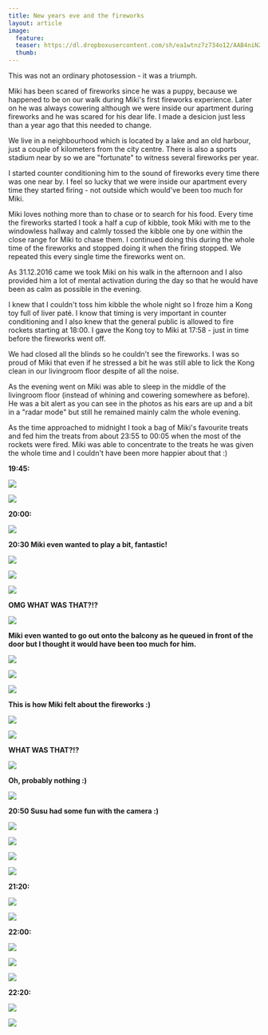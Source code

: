 ```yaml
---
title: New years eve and the fireworks
layout: article
image:
  feature:
  teaser: https://dl.dropboxusercontent.com/sh/ea1wtnz7z734o12/AAB4niNZHsjYcQqljXM1IHhda/mikin-kuvat/3/DS45771-245px.jpg
  thumb:
---
```


This was not an ordinary photosession - it was a triumph.

Miki has been scared of fireworks since he was a puppy, because we happened to be on our walk during Miki's first fireworks experience. Later on he was always cowering although we were inside our apartment during fireworks and he was scared for his dear life. I made a desicion just less than a year ago that this needed to change.

We live in a neighbourhood which is located by a lake and an old harbour, just a couple of kilometers from the city centre. There is also a sports stadium near by so we are "fortunate" to witness several fireworks per year.

I started counter conditioning him to the sound of fireworks every time there was one near by. I feel so lucky that we were inside our apartment every time they started firing - not outside which would've been too much for Miki. 

Miki loves nothing more than to chase or to search for his food. Every time the fireworks started I took a half a cup of kibble, took Miki with me to the windowless hallway and calmly tossed the kibble one by one within the close range for Miki to chase them. I continued doing this during the whole time of the fireworks and stopped doing it when the firing stopped. We repeated this every single time the fireworks went on.

As 31.12.2016 came we took Miki on his walk in the afternoon and I also provided him a lot of mental activation during the day so that he would have been as calm as possible in the evening.

I knew that I couldn't toss him kibble the whole night so I froze him a Kong toy full of liver paté. I know that timing is very important in counter conditioning and I also knew that the general public is allowed to fire rockets starting at 18:00. I gave the Kong toy to Miki at 17:58 - just in time before the fireworks went off.

We had closed all the blinds so he couldn't see the fireworks. I was so proud of Miki that even if he stressed a bit he was still able to lick the Kong clean in our livingroom floor despite of all the noise.

As the evening went on Miki was able to sleep in the middle of the livingroom floor (instead of whining and cowering somewhere as before). He was a bit alert as you can see in the photos as his ears are up and a bit in a "radar mode" but still he remained mainly calm the whole evening.

As the time approached to midnight I took a bag of Miki's favourite treats and fed him the treats from about 23:55 to 00:05 when the most of the rockets were fired. Miki was able to concentrate to the treats he was given  the whole time and I couldn't have been more happier about that :)

**19:45:**

[![](https://dl.dropboxusercontent.com/sh/ea1wtnz7z734o12/AACicTO_83ko5s23H0fqRiqDa/mikin-kuvat/3/DS45547-800px.jpg)](https://dl.dropboxusercontent.com/sh/ea1wtnz7z734o12/AACyjQpWCpu8SDQ1vzJSar7Da/mikin-kuvat/3/DS45547.jpg)

[![](https://dl.dropboxusercontent.com/sh/ea1wtnz7z734o12/AACOFTmyonnH28XjHW5QM_vRa/mikin-kuvat/3/DS45596-800px.jpg)](https://dl.dropboxusercontent.com/sh/ea1wtnz7z734o12/AABpV7htHHtmKrrJJV3KtzJ6a/mikin-kuvat/3/DS45596.jpg)

**20:00:**

[![](https://dl.dropboxusercontent.com/sh/ea1wtnz7z734o12/AAAA4HUWsN5hy-F0aBCW47-3a/mikin-kuvat/3/DS45592-800px.jpg)](https://dl.dropboxusercontent.com/sh/ea1wtnz7z734o12/AAA-BuO1xfqEO9EGWbgAt_rna/mikin-kuvat/3/DS45592.jpg)

**20:30 Miki even wanted to play a bit, fantastic!**

[![](https://dl.dropboxusercontent.com/sh/ea1wtnz7z734o12/AABE44OVaQSe5ORffY0bCRHEa/mikin-kuvat/3/DS45666-800px.jpg)](https://dl.dropboxusercontent.com/sh/ea1wtnz7z734o12/AABoXjZfmEGzOwN0YeJQpxqWa/mikin-kuvat/3/DS45666.jpg)

[![](https://dl.dropboxusercontent.com/sh/ea1wtnz7z734o12/AADscKLlZgsESYlNWkyFDYsoa/mikin-kuvat/3/DS45674-800px.jpg)](https://dl.dropboxusercontent.com/sh/ea1wtnz7z734o12/AAC_0csYRCuWrdPb5ReOYjp0a/mikin-kuvat/3/DS45674.jpg)

[![](https://dl.dropboxusercontent.com/sh/ea1wtnz7z734o12/AACVyAh-rZ_7NOEzGXfyNWOua/mikin-kuvat/3/DS45694-800px.jpg)](https://dl.dropboxusercontent.com/sh/ea1wtnz7z734o12/AADrjNSXxAqrTmTzCTGEm3Yna/mikin-kuvat/3/DS45694.jpg)

**OMG WHAT WAS THAT?!?**

[![](https://dl.dropboxusercontent.com/sh/ea1wtnz7z734o12/AACRK9lpiaf0RMOpFkaHYEHva/mikin-kuvat/3/DS45714-800px.jpg)](https://dl.dropboxusercontent.com/sh/ea1wtnz7z734o12/AAAOEkak0YvTocKMY8fXuf_za/mikin-kuvat/3/DS45714.jpg)

**Miki even wanted to go out onto the balcony as he queued in front of the door but I thought it would have been too much for him.**

[![](https://dl.dropboxusercontent.com/sh/ea1wtnz7z734o12/AABlav9yHAIhJ2d5qFW0ECS1a/mikin-kuvat/3/DS45726-800px.jpg)](https://dl.dropboxusercontent.com/sh/ea1wtnz7z734o12/AAD3gPqbc5LIMMMja0E8Ed1qa/mikin-kuvat/3/DS45726.jpg)

[![](https://dl.dropboxusercontent.com/sh/ea1wtnz7z734o12/AADpSIG-ImX4rJ_KlTqbD4sja/mikin-kuvat/3/DS45729-800px.jpg)](https://dl.dropboxusercontent.com/sh/ea1wtnz7z734o12/AAD6yDzmkK43vxVxdsTcdoDNa/mikin-kuvat/3/DS45729.jpg)

[![](https://dl.dropboxusercontent.com/sh/ea1wtnz7z734o12/AACRWFCYcStBn2ZJj-2OCbdfa/mikin-kuvat/3/DS45743-800px.jpg)](https://dl.dropboxusercontent.com/sh/ea1wtnz7z734o12/AABmh1HbAfyCaqmexjF_jqQwa/mikin-kuvat/3/DS45743.jpg)

**This is how Miki felt about the fireworks :)**

[![](https://dl.dropboxusercontent.com/sh/ea1wtnz7z734o12/AADVSwoFHyV8FBoK0b8va7_za/mikin-kuvat/3/DS45736-800px.jpg)](https://dl.dropboxusercontent.com/sh/ea1wtnz7z734o12/AACM3sJvm_-aBv8bXLEEhAIxa/mikin-kuvat/3/DS45736.jpg)

[![](https://dl.dropboxusercontent.com/sh/ea1wtnz7z734o12/AAASWbE4d8bHgJHVS0R603U0a/mikin-kuvat/3/DS45772-800px.jpg)](https://dl.dropboxusercontent.com/sh/ea1wtnz7z734o12/AACMCftDPKG__IK7O4Kv3Jxca/mikin-kuvat/3/DS45772.jpg)

**WHAT WAS THAT?!?**

[![](https://dl.dropboxusercontent.com/sh/ea1wtnz7z734o12/AADEtE8CjqcyQYuNwxZgovGQa/mikin-kuvat/3/DS45755-800px.jpg)](https://dl.dropboxusercontent.com/sh/ea1wtnz7z734o12/AABuAvoNtRiLHLDPOJya3NTwa/mikin-kuvat/3/DS45755.jpg)

**Oh, probably nothing :)**

[![](https://dl.dropboxusercontent.com/sh/ea1wtnz7z734o12/AADOXJzKoMcrXsulp26M2LBTa/mikin-kuvat/3/DS45771-800px.jpg)](https://dl.dropboxusercontent.com/sh/ea1wtnz7z734o12/AABz0qLJj9y2pxEFnsNw_eQha/mikin-kuvat/3/DS45771.jpg)

**20:50 Susu had some fun with the camera :)**

[![](https://dl.dropboxusercontent.com/sh/ea1wtnz7z734o12/AAB68JwYXvcThGKxC9aciD-Ba/mikin-kuvat/3/DS45809-800px.jpg)](https://dl.dropboxusercontent.com/sh/ea1wtnz7z734o12/AABzpCry9sE6QAak9AkwdFOLa/mikin-kuvat/3/DS45809.jpg)

[![](https://dl.dropboxusercontent.com/sh/ea1wtnz7z734o12/AACriwzyRe23TYlR18_VX4mBa/mikin-kuvat/3/DS45812-800px.jpg)](https://dl.dropboxusercontent.com/sh/ea1wtnz7z734o12/AADFh2j8LrpYYcynlgbvHJu_a/mikin-kuvat/3/DS45812.jpg)

[![](https://dl.dropboxusercontent.com/sh/ea1wtnz7z734o12/AAAm2cMlop5BUKi4BNBC4osSa/mikin-kuvat/3/DS45815-800px.jpg)](https://dl.dropboxusercontent.com/sh/ea1wtnz7z734o12/AAB-t0bxrSxx8ecLP0w3-bIJa/mikin-kuvat/3/DS45815.jpg)

[![](https://dl.dropboxusercontent.com/sh/ea1wtnz7z734o12/AACiEPLNv4-R7DMV-5Kjyt_ba/mikin-kuvat/3/DS45817-800px.jpg)](https://dl.dropboxusercontent.com/sh/ea1wtnz7z734o12/AACNI6XnvbNEnWpucsgBeOeDa/mikin-kuvat/3/DS45817.jpg)

**21:20:**

[![](https://dl.dropboxusercontent.com/sh/ea1wtnz7z734o12/AACHm5cbPCkLlfWtRNeCZq51a/mikin-kuvat/3/DS45833-800px.jpg)](https://dl.dropboxusercontent.com/sh/ea1wtnz7z734o12/AADNNtcsCJU2UJnq0Ah_1mH2a/mikin-kuvat/3/DS45833.jpg)

[![](https://dl.dropboxusercontent.com/sh/ea1wtnz7z734o12/AAD7pWTO3n7u0rdmtxlLL9mXa/mikin-kuvat/3/DS45868-800px.jpg)](https://dl.dropboxusercontent.com/sh/ea1wtnz7z734o12/AABa8cZaaEhpH8dm1rgVYOQaa/mikin-kuvat/3/DS45868.jpg)

**22:00:**

[![](https://dl.dropboxusercontent.com/sh/ea1wtnz7z734o12/AABwjTiqoNv3ok6FygxdNWiOa/mikin-kuvat/3/DS45879-800px.jpg)](https://dl.dropboxusercontent.com/sh/ea1wtnz7z734o12/AADU-27ixUynsrd0Or0POqGia/mikin-kuvat/3/DS45879.jpg)

[![](https://dl.dropboxusercontent.com/sh/ea1wtnz7z734o12/AACtdqZun1B8fH0v7URYQ_dwa/mikin-kuvat/3/DS45889-800px.jpg)](https://dl.dropboxusercontent.com/sh/ea1wtnz7z734o12/AACJshFU2QoPYaWNFiaEY5cHa/mikin-kuvat/3/DS45889.jpg)

[![](https://dl.dropboxusercontent.com/sh/ea1wtnz7z734o12/AABN74hrpTqDZ60cC05sp30Aa/mikin-kuvat/3/DS45891-800px.jpg)](https://dl.dropboxusercontent.com/sh/ea1wtnz7z734o12/AAA-tz3FOaHN0EEBAo2pYZtpa/mikin-kuvat/3/DS45891.jpg)

**22:20:**

[![](https://dl.dropboxusercontent.com/sh/ea1wtnz7z734o12/AAB1K5wRAzNskzVjkOkCzcrGa/mikin-kuvat/3/DS45910-800px.jpg)](https://dl.dropboxusercontent.com/sh/ea1wtnz7z734o12/AADSTsCqQojJgMYEkojxVHjCa/mikin-kuvat/3/DS45910.jpg)

[![](https://dl.dropboxusercontent.com/sh/ea1wtnz7z734o12/AAC6bmocUGiCLg_czGcDzzw7a/mikin-kuvat/3/DS45933-800px.jpg)](https://dl.dropboxusercontent.com/sh/ea1wtnz7z734o12/AAA7Io8gRTegRZ7UnoZKPvnJa/mikin-kuvat/3/DS45933.jpg)
